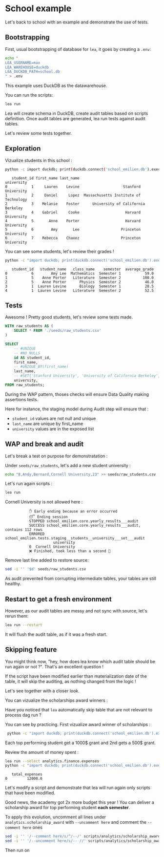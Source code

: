 # School example

Let's back to school with an example and demonstrate the use of tests.

## Bootstrapping

First, usual bootstrapping of database for `lea`, it goes by creating a `.env`:

```sh
echo "
LEA_USERNAME=max
LEA_WAREHOUSE=duckdb
LEA_DUCKDB_PATH=school.db
" > .env
```

This example uses DuckDB as the datawarehouse.

You can run the scripts:

```sh
lea run
```

Lea will create schema in DuckDB, create audit tables based on scripts definition.
Once audit tables are generated, lea run tests against audit tables.

Let's review some tests together.

## Exploration

Vizualize students in this school :

```sh
python -c import duckdb; print(duckdb.connect('school_emilien.db').execute('SELECT student_id, first_name, last_name, university FROM staging.students').df())
```

```
   student_id first_name last_name                             university
0           1     Lauren    Levine                    Stanford University
1           2     Daniel     Lopez  Massachusetts Institute of Technology
2           3    Melanie    Foster      University of California Berkeley
3           4    Gabriel     Cooke                     Harvard University
4           5       Anne    Porter                     Harvard University
5           6        Amy       Lee                   Princeton University
6           7    Rebecca    Chavez                   Princeton University
```

You can see some students, let's review their grades !

```sh
python -c "import duckdb; print(duckdb.connect('school_emilien.db').execute('SELECT student_id, student_name, class_name, semester, average_grade FROM core.yearly_results USING SAMPLE 5').df())"
```

```
   student_id   student_name   class_name    semester  average_grade
0           6        Amy Lee  Mathematics  Semester 1           59.0
1           5    Anne Porter   Literature  Semester 2          100.0
2           5    Anne Porter      Physics  Semester 2           46.0
3           1  Lauren Levine      Biology  Semester 1           28.5
4           1  Lauren Levine   Literature  Semester 2           52.5
```

## Tests

Awesome ! Pretty good students, let's review some tests made.

```sql
WITH raw_students AS (
    SELECT * FROM './seeds/raw_students.csv'
)

SELECT
    -- #UNIQUE
    -- #NO_NULLS
    id AS student_id,
    first_name,
    -- #UNIQUE_BY(first_name)
    last_name,
    -- #SET{'Stanford University', 'University of California Berkeley', 'Princeton University', 'Harvard University', 'Massachusetts Institute of Technology'}
    university,
FROM raw_students;
```

During the WAP pattern, thoses checks will ensure Data Quality making assertions tests.

Here for instance, the staging model during Audit step will ensure that :

- `student_id` values are not null and unique
- `last_name` are unique by first_name
- `university` values are in the exposed list

## WAP and break and audit

Let's break a test on purpose for demonstratation :

Under `seeds/raw_students`, let's add a new student university :

```sh
echo "8,Andy,Bernard,Cornell University,23" >> seeds/raw_students.csv
```

Let's run again scripts :

```sh
lea run
```

Cornell University is not allowed here :

```
           ✋ Early ending because an error occurred
           😴 Ending session
           STOPPED school_emilien.core.yearly_results___audit
           SUCCESS school_emilien.core.yearly_results___audit, contains 112 rows
           ERRORED school_emilien.tests.staging__students__university___set___audit
                      university
           0  Cornell University
           ❌ Finished, took less than a second 🚀

```

Remove last line added to restore source:

```sh
sed -i '' '$d' seeds/raw_students.csv
```

As audit prevented from corrupting intermediate tables, your tables
are still healthy.

## Restart to get a fresh environment

However, as our audit tables are messy and not sync with source, let's rerun them:

```sh
lea run --restart
```

It will flush the audit table, as if it was a fresh start.

## Skipping feature

You might think now, "hey, how does lea know which audit table should be run again
or not ?". That's an excellent question !

If the script have been modified earlier than materialization date
of the table, it will skip the auditing, as nothing changed from the logic !

Let's see together with a closer look.

You can vizualize the scholarships award winners :

Have you noticed that `lea` automatically skip table that are not relevant to process
dag run ?

You can see by practicing. First vizualize award winner of scholarships :

```sh
 python -c "import duckdb; print(duckdb.connect('school_emilien.db').execute('SELECT student_name, domain, scholarship_amount FROM analytics.scholarship_award WHERE domain = \'Economics\'').df())"
```

Each top performing student get a 1000$ grant and 2nd gets a 500$ grant.

Review the amount of money spent :

```sh
lea run --select analytics.finance.expenses
python -c "import duckdb; print(duckdb.connect('school_emilien.db').execute('SELECT total_expenses FROM analytics.finance__expenses').df())"
```

```
   total_expenses
0         12000.0

```

Let's modify a script and demonstrate that lea will run again only scripts that have been modified.

Good news, the academy got 2x more budget this year ! You can deliver a scholarship award
for top performing student **each semester**.

To apply this evolution, uncomment all lines under `analytics.scholarship_award` with `--uncomment here` and comment the `--comment here` ones

```sh
sed -i '' '/--comment here/s/^/--/' scripts/analytics/scholarship_award.sql
sed -i '' '/--uncomment here/s/-- //' scripts/analytics/scholarship_award.sql
```

Then run on
